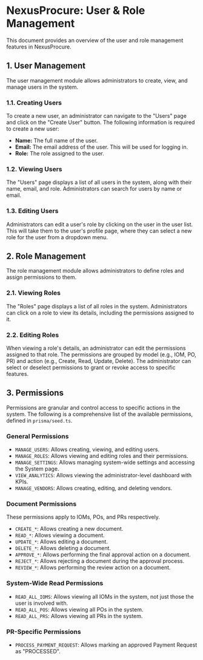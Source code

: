 # NexusProcure: User & Role Management

This document provides an overview of the user and role management features in NexusProcure.

## 1. User Management

The user management module allows administrators to create, view, and manage users in the system.

### 1.1. Creating Users

To create a new user, an administrator can navigate to the "Users" page and click on the "Create User" button. The following information is required to create a new user:

*   **Name:** The full name of the user.
*   **Email:** The email address of the user. This will be used for logging in.
*   **Role:** The role assigned to the user.

### 1.2. Viewing Users

The "Users" page displays a list of all users in the system, along with their name, email, and role. Administrators can search for users by name or email.

### 1.3. Editing Users

Administrators can edit a user's role by clicking on the user in the user list. This will take them to the user's profile page, where they can select a new role for the user from a dropdown menu.

## 2. Role Management

The role management module allows administrators to define roles and assign permissions to them.

### 2.1. Viewing Roles

The "Roles" page displays a list of all roles in the system. Administrators can click on a role to view its details, including the permissions assigned to it.

### 2.2. Editing Roles

When viewing a role's details, an administrator can edit the permissions assigned to that role. The permissions are grouped by model (e.g., IOM, PO, PR) and action (e.g., Create, Read, Update, Delete). The administrator can select or deselect permissions to grant or revoke access to specific features.

## 3. Permissions

Permissions are granular and control access to specific actions in the system. The following is a comprehensive list of the available permissions, defined in `prisma/seed.ts`.

### General Permissions
*   `MANAGE_USERS`: Allows creating, viewing, and editing users.
*   `MANAGE_ROLES`: Allows viewing and editing roles and their permissions.
*   `MANAGE_SETTINGS`: Allows managing system-wide settings and accessing the System page.
*   `VIEW_ANALYTICS`: Allows viewing the administrator-level dashboard with KPIs.
*   `MANAGE_VENDORS`: Allows creating, editing, and deleting vendors.

### Document Permissions
These permissions apply to IOMs, POs, and PRs respectively.

*   `CREATE_*`: Allows creating a new document.
*   `READ_*`: Allows viewing a document.
*   `UPDATE_*`: Allows editing a document.
*   `DELETE_*`: Allows deleting a document.
*   `APPROVE_*`: Allows performing the final approval action on a document.
*   `REJECT_*`: Allows rejecting a document during the approval process.
*   `REVIEW_*`: Allows performing the review action on a document.

### System-Wide Read Permissions
*   `READ_ALL_IOMS`: Allows viewing all IOMs in the system, not just those the user is involved with.
*   `READ_ALL_POS`: Allows viewing all POs in the system.
*   `READ_ALL_PRS`: Allows viewing all PRs in the system.

### PR-Specific Permissions
*   `PROCESS_PAYMENT_REQUEST`: Allows marking an approved Payment Request as "PROCESSED".